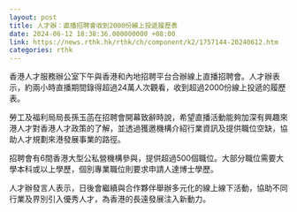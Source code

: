 ```yaml
---
layout: post
title: 人才辦：直播招聘會收到2000份線上投遞履歷表
date: 2024-06-12 18:38:36.000000000 +08:00
link: https://news.rthk.hk/rthk/ch/component/k2/1757144-20240612.htm
categories: rthk
---
```


香港人才服務辦公室下午與香港和內地招聘平台合辦線上直播招聘會。人才辦表示，約兩小時直播期間錄得超過24萬人次觀看，收到超過2000份線上投遞的履歷表。

勞工及福利局局長孫玉菡在招聘會開幕致辭時說，希望直播活動能夠加深有興趣來港人才對香港人才政策的了解，並透過獲邀機構介紹行業資訊及提供職位空缺，協助人才規劃來港發展事業的路徑。

招聘會有6間香港大型公私營機構參與，提供超過500個職位。大部分職位需要大學本科或以上學歷，個別專業職位則要求申請人達博士學歷。

人才辦發言人表示，日後會繼續與合作夥伴舉辦多元化的線上線下活動，協助不同行業及界別引入優秀人才，為香港的長遠發展注入新動力。
